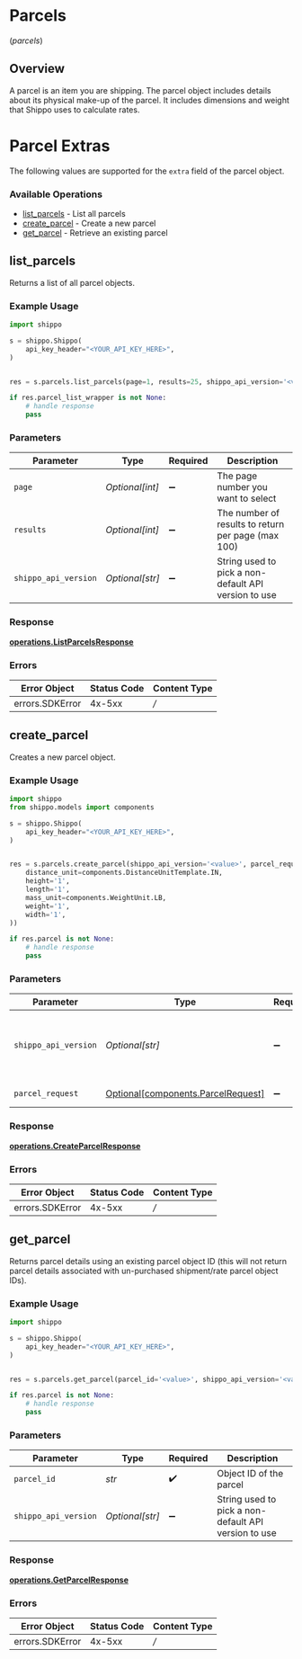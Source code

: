 # Parcels
(*parcels*)

## Overview

A parcel is an item you are shipping. The parcel object includes details about its physical make-up of the parcel. It includes dimensions and weight that Shippo uses to calculate rates. 
<SchemaDefinition schemaRef="#/components/schemas/Parcel"/>

# Parcel Extras
The following values are supported for the `extra` field of the parcel object.
<SchemaDefinition schemaRef="#/components/schemas/ParcelExtra"/>

### Available Operations

* [list_parcels](#list_parcels) - List all parcels
* [create_parcel](#create_parcel) - Create a new parcel
* [get_parcel](#get_parcel) - Retrieve an existing parcel

## list_parcels

Returns a list of all parcel objects.

### Example Usage

```python
import shippo

s = shippo.Shippo(
    api_key_header="<YOUR_API_KEY_HERE>",
)


res = s.parcels.list_parcels(page=1, results=25, shippo_api_version='<value>')

if res.parcel_list_wrapper is not None:
    # handle response
    pass
```

### Parameters

| Parameter                                            | Type                                                 | Required                                             | Description                                          |
| ---------------------------------------------------- | ---------------------------------------------------- | ---------------------------------------------------- | ---------------------------------------------------- |
| `page`                                               | *Optional[int]*                                      | :heavy_minus_sign:                                   | The page number you want to select                   |
| `results`                                            | *Optional[int]*                                      | :heavy_minus_sign:                                   | The number of results to return per page (max 100)   |
| `shippo_api_version`                                 | *Optional[str]*                                      | :heavy_minus_sign:                                   | String used to pick a non-default API version to use |


### Response

**[operations.ListParcelsResponse](../../models/operations/listparcelsresponse.md)**
### Errors

| Error Object    | Status Code     | Content Type    |
| --------------- | --------------- | --------------- |
| errors.SDKError | 4x-5xx          | */*             |

## create_parcel

Creates a new parcel object.

### Example Usage

```python
import shippo
from shippo.models import components

s = shippo.Shippo(
    api_key_header="<YOUR_API_KEY_HERE>",
)


res = s.parcels.create_parcel(shippo_api_version='<value>', parcel_request=components.ParcelRequest(
    distance_unit=components.DistanceUnitTemplate.IN,
    height='1',
    length='1',
    mass_unit=components.WeightUnit.LB,
    weight='1',
    width='1',
))

if res.parcel is not None:
    # handle response
    pass
```

### Parameters

| Parameter                                                                      | Type                                                                           | Required                                                                       | Description                                                                    |
| ------------------------------------------------------------------------------ | ------------------------------------------------------------------------------ | ------------------------------------------------------------------------------ | ------------------------------------------------------------------------------ |
| `shippo_api_version`                                                           | *Optional[str]*                                                                | :heavy_minus_sign:                                                             | String used to pick a non-default API version to use                           |
| `parcel_request`                                                               | [Optional[components.ParcelRequest]](../../models/components/parcelrequest.md) | :heavy_minus_sign:                                                             | Parcel details.                                                                |


### Response

**[operations.CreateParcelResponse](../../models/operations/createparcelresponse.md)**
### Errors

| Error Object    | Status Code     | Content Type    |
| --------------- | --------------- | --------------- |
| errors.SDKError | 4x-5xx          | */*             |

## get_parcel

Returns parcel details using an existing parcel object ID (this will not return parcel details associated with un-purchased shipment/rate parcel object IDs).

### Example Usage

```python
import shippo

s = shippo.Shippo(
    api_key_header="<YOUR_API_KEY_HERE>",
)


res = s.parcels.get_parcel(parcel_id='<value>', shippo_api_version='<value>')

if res.parcel is not None:
    # handle response
    pass
```

### Parameters

| Parameter                                            | Type                                                 | Required                                             | Description                                          |
| ---------------------------------------------------- | ---------------------------------------------------- | ---------------------------------------------------- | ---------------------------------------------------- |
| `parcel_id`                                          | *str*                                                | :heavy_check_mark:                                   | Object ID of the parcel                              |
| `shippo_api_version`                                 | *Optional[str]*                                      | :heavy_minus_sign:                                   | String used to pick a non-default API version to use |


### Response

**[operations.GetParcelResponse](../../models/operations/getparcelresponse.md)**
### Errors

| Error Object    | Status Code     | Content Type    |
| --------------- | --------------- | --------------- |
| errors.SDKError | 4x-5xx          | */*             |
